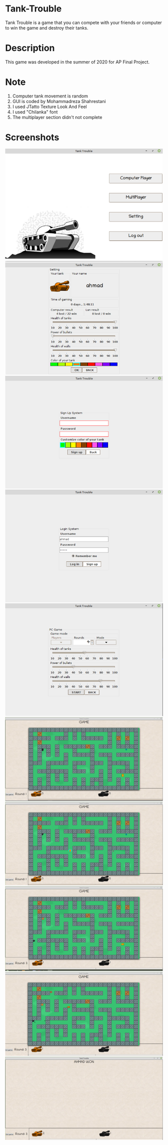 # Tank-Trouble
Tank Trouble is a game that you can compete with your friends or computer to win the game and destroy their tanks.  

# Description
This game was developed in the summer of 2020 for AP Final Project.  

# Note  
1. Computer tank movement is random  
2. GUI is coded by Mohammadreza Shahrestani  
3. I used JTatto Texture Look And Feel  
4. I used "Chilanka" font  
5. The multiplayer section didn't not complete  


# Screenshots

![Alt text](Screenshot/1.png?raw=true "Screenshot1")
![Alt text](Screenshot/2.png?raw=true "Screenshot1")
![Alt text](Screenshot/3.png?raw=true "Screenshot1")
![Alt text](Screenshot/4.png?raw=true "Screenshot1")
![Alt text](Screenshot/5.png?raw=true "Screenshot1")
![Alt text](Screenshot/6.png?raw=true "Screenshot1")
![Alt text](Screenshot/7.png?raw=true "Screenshot1")
![Alt text](Screenshot/8.png?raw=true "Screenshot1")
![Alt text](Screenshot/9.png?raw=true "Screenshot1")
![Alt text](Screenshot/10.png?raw=true "Screenshot1")



